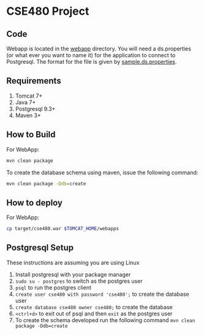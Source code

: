 # CSE480 Project

## Code
Webapp is located in the [webapp](webapp/) directory. You will need a ds.properties (or what ever you want to name it) for the application to connect to Postgresql. The format for the file is given by [sample.ds.properties](sample.ds.properties).

## Requirements
1. Tomcat 7+
2. Java 7+
3. Postgresql 9.3+
4. Maven 3+

## How to Build
For WebApp:

```bash
mvn clean package
```

To create the database schema using maven, issue the following command:

```bash
mvn clean package -Ddb=create
```

## How to deploy
For WebApp:

```bash
cp target/cse480.war $TOMCAT_HOME/webapps
```

## Postgresql Setup
These instructions are assuming you are using Linux
1. Install postgresql with your package manager
2. `sudo su - postgres` to switch as the postgres user
3. `psql` to run the postgres client
4. `create user cse480 with password 'cse480';` to create the database user
5. `create database cse480 owner cse480;` to create the database
6. `<ctrl+d>` to exit out of psql and then `exit` as the postgres user
7. To create the schema developed run the following command `mvn clean package -Ddb=create`
